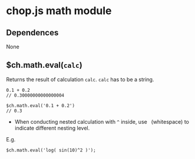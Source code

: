 chop.js math module
===================

Dependences
-----------

None

$ch.math.eval(`calc`)
---------------------

Returns the result of calculation `calc`. `calc` has to be a string.

~~~
0.1 + 0.2
// 0.30000000000000004

$ch.math.eval('0.1 + 0.2')
// 0.3
~~~

- When conducting nested calculation with `^` inside, use ` `(whitespace) to
indicate different nesting level.

E.g.

~~~
$ch.math.eval('log( sin(10)^2 )');
~~~
